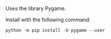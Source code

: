 Uses the library Pygame.

Install with the following command:
```
python -m pip install -U pygame --user
```